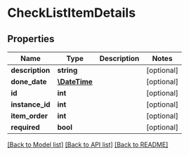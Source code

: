 # CheckListItemDetails

## Properties
Name | Type | Description | Notes
------------ | ------------- | ------------- | -------------
**description** | **string** |  | [optional] 
**done_date** | [**\DateTime**](\DateTime.md) |  | [optional] 
**id** | **int** |  | [optional] 
**instance_id** | **int** |  | [optional] 
**item_order** | **int** |  | [optional] 
**required** | **bool** |  | [optional] 

[[Back to Model list]](../README.md#documentation-for-models) [[Back to API list]](../README.md#documentation-for-api-endpoints) [[Back to README]](../README.md)


